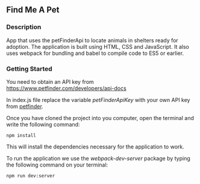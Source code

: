 ## Find Me A Pet

### Description

App that uses the petFinderApi to locate animals in shelters ready for adoption.
The application is built using HTML, CSS and JavaScript.
It also uses webpack for bundling and babel to compile code to ES5 or earlier.

### Getting Started

You need to obtain an API key from https://www.petfinder.com/developers/api-docs

In index.js file replace the variable _petFinderApiKey_ with your own API key from [petfinder](https://www.petfinder.com/developers/api-docs).

Once you have cloned the project into you computer, open the terminal and write the following command:

```
npm install
```

This will install the dependencies necessary for the application to work.

To run the application we use the _webpack-dev-server_ package by typing the following command on your terminal:

```
npm run dev:server
```
